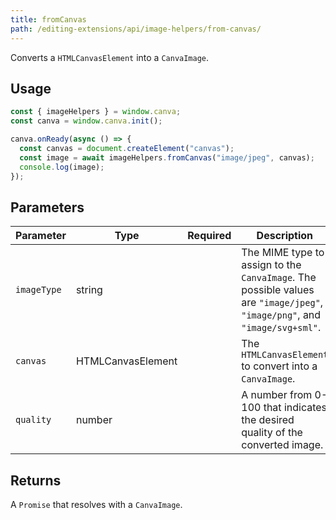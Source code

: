 ```yaml
---
title: fromCanvas
path: /editing-extensions/api/image-helpers/from-canvas/
---
```


Converts a `HTMLCanvasElement` into a `CanvaImage`.

## Usage

```javascript
const { imageHelpers } = window.canva;
const canva = window.canva.init();

canva.onReady(async () => {
  const canvas = document.createElement("canvas");
  const image = await imageHelpers.fromCanvas("image/jpeg", canvas);
  console.log(image);
});
```

## Parameters

| Parameter   | Type              | Required | Description                                                                                                                |
| ----------- | ----------------- | :------: | -------------------------------------------------------------------------------------------------------------------------- |
| `imageType` | string            | <Tick /> | The MIME type to assign to the `CanvaImage`. The possible values are `"image/jpeg"`, `"image/png"`, and `"image/svg+sml"`. |
| `canvas`    | HTMLCanvasElement | <Tick /> | The `HTMLCanvasElement` to convert into a `CanvaImage`.                                                                    |
| `quality`   | number            |          | A number from 0-100 that indicates the desired quality of the converted image.                                             |

## Returns

A `Promise` that resolves with a `CanvaImage`.
